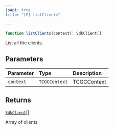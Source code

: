 ```yaml
---
jsApi: true
title: "[F] listClients"

---
```

```ts
function listClients(context): SdkClient[]
```

List all the clients.

## Parameters

| Parameter | Type | Description |
| :------ | :------ | :------ |
| `context` | `TCGCContext` | TCGCContext |

## Returns

[`SdkClient`](../interfaces/SdkClient.md)[]

Array of clients
